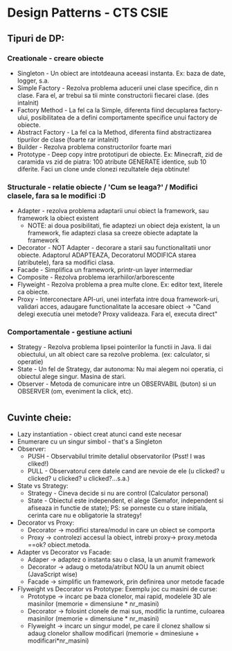 # Design Patterns - CTS CSIE

## Tipuri de DP:
### Creationale - creare obiecte
* Singleton - Un obiect are intotdeauna aceeasi instanta. Ex: baza de date, logger, s.a.
* Simple Factory - Rezolva problema aducerii unei clase specifice, din n clase. Fara el, ar trebui sa tii minte constructorii fiecarei clase. (des intalnit)
* Factory Method - La fel ca la Simple, diferenta fiind decuplarea factory-ului, posibilitatea de a defini comportamente specifice unui factory de obiecte.
* Abstract Factory - La fel ca la Method, diferenta fiind abstractizarea tipurilor de clase (foarte rar intalnit)
* Builder - Rezolva problema constructorilor foarte mari
* Prototype - <PERFORMANTA> Deep copy intre prototipuri de obiecte. Ex: Minecraft, zid de caramida vs zid de piatra: 100 atribute GENERATE identice, sub 10 diferite. Faci un clone unde clonezi rezultatele deja obtinute!
### Structurale - relatie obiecte / 'Cum se leaga?' / Modifici clasele, fara sa le modifici :D
* Adapter - rezolva problema adaptarii unui obiect la framework, sau framework la obiect existent
    * NOTE: ai doua posibilitati, fie adaptezi un obiect deja existent, la un framework, fie adaptezi clasa sa creeze obiecte adaptate la framework
* Decorator - NOT Adapter - decorare a starii sau functionalitatii unor obiecte. Adaptorul ADAPTEAZA, Decoratorul MODIFICA starea (atributele), fara sa modifici clasa.
* Facade - Simplifica un framework, printr-un layer intermediar
* Composite - Rezolva problema ierarhiilor/arborescente 
* Flyweight - Rezolva problema a prea multe clone. Ex: editor text, literele ca obiecte.
* Proxy - Interconectare API-uri, unei interfata intre doua framework-uri, validari acces, adaugare functionalitate la accesare obiect -> "Cand delegi executia unei metode? Proxy valideaza. Fara el, executa direct"
### Comportamentale - gestiune actiuni
* Strategy - Rezolva problema lipsei pointerilor la functii in Java. Ii dai obiectului, un alt obiect care sa rezolve problema. (ex: calculator, si operatie)
* State - Un fel de Strategy, dar autonoma: Nu mai alegem noi operatia, ci obiectul alege singur. Masina de stari.
* Observer - Metoda de comunicare intre un OBSERVABIL (buton) si un OBSERVER (om, eveniment la click, etc).
#
## Cuvinte cheie:
* Lazy instantiation - obiect creat atunci cand este necesar
* Enumerare cu un singur simbol - that's a Singleton
* Observer:
    * PUSH - Observabilul trimite detaliul observatorilor (Psst! I was cliked!)
    * PULL - Observatorul cere datele cand are nevoie de ele (u clicked? u clicked? u clicked? u clicked?...s.a.)
* State vs Strategy:
    * Strategy - Cineva decide si nu are control (Calculator personal)
    * State - Obiectul este independent, el alege (Semafor, independent si afiseaza in functie de state); PS: se porneste cu o stare initiala, cerinta care nu e obligatorie la strategy!
* Decorator vs Proxy:
    * Decorator -> modifici starea/modul in care un obiect se comporta
    * Proxy -> controlezi accesul la obiect, intrebi proxy-> proxy.metoda ==ok? obiect.metoda.
* Adapter vs Decorator vs Facade:
    * Adaper -> adaptez o instanta sau o clasa, la un anumit framework
    * Decorator -> adaug o metoda/atribut NOU la un anumit obiect (JavaScript wise)
    * Facade -> simplific un framework, prin definirea unor metode facade
* Flyweight vs Decorator vs Prototype: Exemplu joc cu masini de curse:
    * Prototype -> incarc pe baza clonelor, mai rapid, modelele 3D ale masinilor (memorie = dimensiune * nr_masini)
    * Decorator -> folosint clonele de mai sus, modific la runtime, culoarea masinilor (memorie = dimensiune * nr_masini)
    * Flyweight -> incarc un singur model, pe care il clonez shallow si adaug clonelor shallow modificari (memorie = dminesiune + modificari*nr_masini)